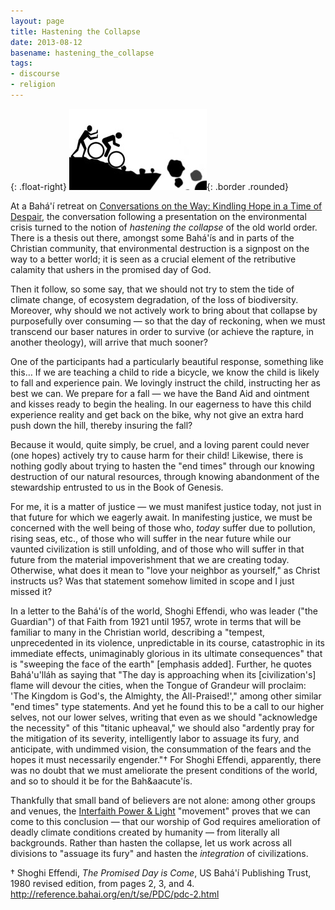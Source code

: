 ```yaml
---
layout: page
title: Hastening the Collapse
date: 2013-08-12
basename: hastening_the_collapse
tags:
- discourse
- religion
---
```


{: .float-right}
![pushing a bicyclist over a cliff](/images/pushBikeCliff.jpg){: .border .rounded}

At a Bah&aacute;'&iacute; retreat on <a
href="http://www.cvent.com/events/friends-and-family-session-iii-conversations-on-the-way/event-summary-3fb948043b9244a8bbd0e1844a883dc6.aspx">Conversations
on the Way:  Kindling Hope in a Time of Despair</a>, the conversation following
a presentation on the environmental crisis turned to the notion of _hastening
the collapse_ of the old world order. There is a thesis out there, amongst some
Bah&aacute;'&iacute;s and in parts of the Christian community, that
environmental destruction is a signpost on the way to a better world; it is seen
as a crucial element of the retributive calamity that ushers in the promised day
of God.

Then it follow, so some say, that we should not try to stem the tide of climate
change, of ecosystem degradation, of the loss of biodiversity. Moreover, why
should we not actively work to bring about that collapse by purposefully over
consuming &mdash; so that the day of reckoning, when we must transcend our baser
natures in order to survive (or achieve the rapture, in another theology), will
arrive that much sooner?

<!--more-->

One of the participants had a particularly beautiful response, something like
this&hellip; If we are teaching a child to ride a bicycle, we know the child is
likely to fall and experience pain. We lovingly instruct the child, instructing
her as best we can. We prepare for a fall &mdash; we have the Band Aid and
ointment and kisses ready to begin the healing. In our eagerness to have this
child experience reality and get back on the bike, why not give an extra hard
push down the hill, thereby insuring the fall?

Because it would, quite simply, be cruel, and a loving parent could never (one
hopes) actively try to cause harm for their child! Likewise, there is nothing
godly about trying to hasten the "end times" through our knowing destruction of
our natural resources, through knowing abandonment of the stewardship entrusted
to us in the Book of Genesis.

For me, it is a matter of justice &mdash; we must manifest justice today, not
just in that future for which we eagerly await. In manifesting justice, we must
be concerned with the well being of those who, _today_ suffer due to pollution,
rising seas, etc., of those who will suffer in the near future while our vaunted
civilization is still unfolding, and of those who will suffer in that future
from the material impoverishment that we are creating today. Otherwise, what
does it mean to "love your neighbor as yourself," as Christ instructs us? Was
that statement somehow limited in scope and I just missed it?

In a letter to the Bah&aacute;'&iacute;s of the world, Shoghi Effendi, who was
leader ("the Guardian") of that Faith from 1921 until 1957, wrote in terms that
will be familiar to many in the Christian world, describing  a "tempest,
unprecedented in its violence, unpredictable in its course, catastrophic in its
immediate effects, unimaginably glorious in its ultimate consequences" that is
"sweeping the face of the earth" [emphasis added]. Further, he quotes
Bah&aacute;'u'll&aacute;h as saying that "The day is approaching when its
[civilization's] flame will devour the cities, when the Tongue of Grandeur will
proclaim: 'The Kingdom is God's, the Almighty, the All-Praised!'," among other
similar "end times" type statements. And yet he found this to be a call to our
higher selves, not our lower selves, writing that even as we should "acknowledge
the necessity" of this "titanic upheaval," we should also "ardently pray for the
mitigation of its severity, intelligently labor to assuage its fury, and
anticipate, with undimmed vision, the consummation of the fears and the hopes it
must necessarily engender."&dagger; For Shoghi Effendi, apparently, there was no
doubt that we must ameliorate the present conditions of the world, and so to
should it be for the Bah&aacute'&iacute;s.

Thankfully that small band of believers are not alone: among other groups and
venues, the <a href="http://www.interfaithpowerandlight.org/">Interfaith Power
&amp; Light</a> "movement" proves that we can come to this conclusion &mdash;
that our worship of God requires amelioration of deadly climate conditions
created by humanity &mdash; from literally all backgrounds. Rather than hasten
the collapse, let us work across all divisions to "assuage its fury" and hasten
the _integration_ of civilizations.

&dagger; Shoghi Effendi, _The Promised Day is Come_, US Bah&aacute;'&iacute;
Publishing Trust, 1980 revised edition, from pages  2, 3, and 4. <a
href="http://reference.bahai.org/en/t/se/PDC/pdc-2.html">http://reference.bahai.org/en/t/se/PDC/pdc-2.html</a>
